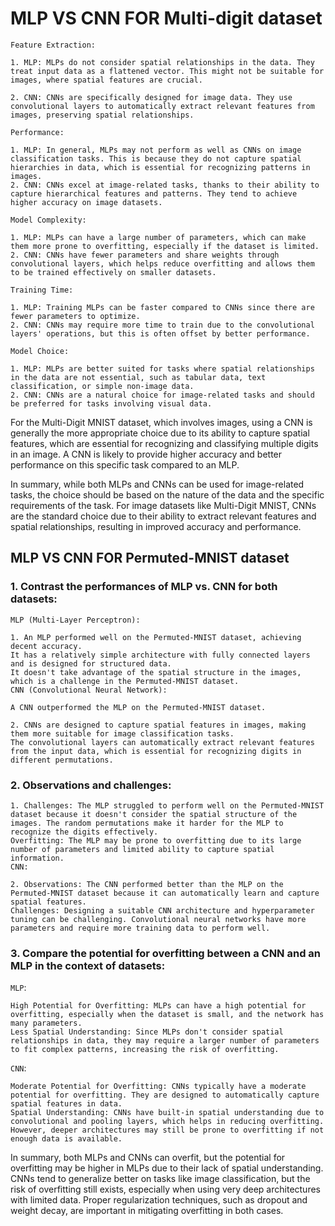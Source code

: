 # MLP VS CNN FOR Multi-digit dataset

`Feature Extraction:`

    1. MLP: MLPs do not consider spatial relationships in the data. They treat input data as a flattened vector. This might not be suitable for images, where spatial features are crucial.

    2. CNN: CNNs are specifically designed for image data. They use convolutional layers to automatically extract relevant features from images, preserving spatial relationships.

`Performance:`

    1. MLP: In general, MLPs may not perform as well as CNNs on image classification tasks. This is because they do not capture spatial hierarchies in data, which is essential for recognizing patterns in images.
    2. CNN: CNNs excel at image-related tasks, thanks to their ability to capture hierarchical features and patterns. They tend to achieve higher accuracy on image datasets.

`Model Complexity:`

    1. MLP: MLPs can have a large number of parameters, which can make them more prone to overfitting, especially if the dataset is limited.
    2. CNN: CNNs have fewer parameters and share weights through convolutional layers, which helps reduce overfitting and allows them to be trained effectively on smaller datasets.

`Training Time:`

    1. MLP: Training MLPs can be faster compared to CNNs since there are fewer parameters to optimize.
    2. CNN: CNNs may require more time to train due to the convolutional layers' operations, but this is often offset by better performance.

`Model Choice:`

    1. MLP: MLPs are better suited for tasks where spatial relationships in the data are not essential, such as tabular data, text classification, or simple non-image data.
    2. CNN: CNNs are a natural choice for image-related tasks and should be preferred for tasks involving visual data.


For the Multi-Digit MNIST dataset, which involves images, using a CNN is generally the more appropriate choice due to its ability to capture spatial features, which are essential for recognizing and classifying multiple digits in an image. A CNN is likely to provide higher accuracy and better performance on this specific task compared to an MLP.

In summary, while both MLPs and CNNs can be used for image-related tasks, the choice should be based on the nature of the data and the specific requirements of the task. For image datasets like Multi-Digit MNIST, CNNs are the standard choice due to their ability to extract relevant features and spatial relationships, resulting in improved accuracy and performance.

## MLP VS CNN FOR Permuted-MNIST dataset

### 1. Contrast the performances of MLP vs. CNN for both datasets:

`MLP (Multi-Layer Perceptron):`

    1. An MLP performed well on the Permuted-MNIST dataset, achieving decent accuracy.
    It has a relatively simple architecture with fully connected layers and is designed for structured data.
    It doesn't take advantage of the spatial structure in the images, which is a challenge in the Permuted-MNIST dataset.
    CNN (Convolutional Neural Network):

`A CNN outperformed the MLP on the Permuted-MNIST dataset.`

    2. CNNs are designed to capture spatial features in images, making them more suitable for image classification tasks.
    The convolutional layers can automatically extract relevant features from the input data, which is essential for recognizing digits in different permutations.

### 2. Observations and challenges:

    1. Challenges: The MLP struggled to perform well on the Permuted-MNIST dataset because it doesn't consider the spatial structure of the images. The random permutations make it harder for the MLP to recognize the digits effectively.
    Overfitting: The MLP may be prone to overfitting due to its large number of parameters and limited ability to capture spatial information.
    CNN:

    2. Observations: The CNN performed better than the MLP on the Permuted-MNIST dataset because it can automatically learn and capture spatial features.
    Challenges: Designing a suitable CNN architecture and hyperparameter tuning can be challenging. Convolutional neural networks have more parameters and require more training data to perform well.


### 3. Compare the potential for overfitting between a CNN and an MLP in the context of datasets:

`MLP`:

    High Potential for Overfitting: MLPs can have a high potential for overfitting, especially when the dataset is small, and the network has many parameters.
    Less Spatial Understanding: Since MLPs don't consider spatial relationships in data, they may require a larger number of parameters to fit complex patterns, increasing the risk of overfitting.

`CNN`:

    Moderate Potential for Overfitting: CNNs typically have a moderate potential for overfitting. They are designed to automatically capture spatial features in data.
    Spatial Understanding: CNNs have built-in spatial understanding due to convolutional and pooling layers, which helps in reducing overfitting. However, deeper architectures may still be prone to overfitting if not enough data is available.

In summary, both MLPs and CNNs can overfit, but the potential for overfitting may be higher in MLPs due to their lack of spatial understanding. CNNs tend to generalize better on tasks like image classification, but the risk of overfitting still exists, especially when using very deep architectures with limited data. Proper regularization techniques, such as dropout and weight decay, are important in mitigating overfitting in both cases.